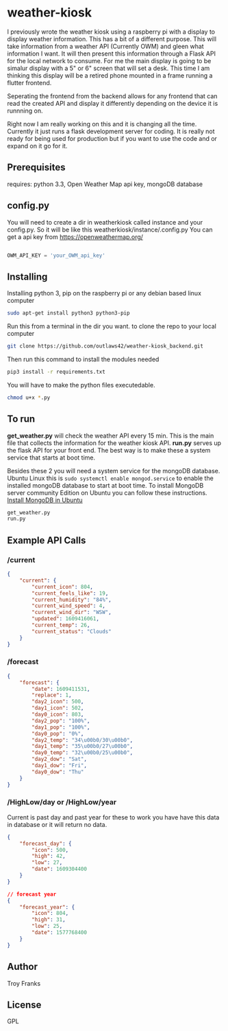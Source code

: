 # weather-kiosk

I previously wrote the weather kiosk using a raspberry pi with a display to display weather information.
This has a bit of a different purpose. This will take information from a weather API (Currently OWM) and gleen what information I want.
It will then present this information through a Flask API for the local network to consume. 
For me the main display is going to be simalur display  with a 5" or 6" screen that will set a desk. 
This time I am thinking this display will be a retired phone mounted in a frame running a flutter frontend.

Seperating the frontend from the backend allows for any frontend that can read the created API and display it differently depending on the device it is runnning on.

Right now I am really working on this and it is changing all the time. Currently it just runs a flask development server for coding. It is really not ready for being used for production but if you want to use the code and or expand on it go for it.

## Prerequisites

requires: python 3.3, Open Weather Map api key, mongoDB database

## config.py
You will need to create a dir in weatherkiosk called instance and your config.py.  So it will be like this weatherkiosk/instance/.config.py 
You can get a api key from https://openweathermap.org/ 

```python

OWM_API_KEY = 'your_OWM_api_key'

```

## Installing 

Installing python 3, pip on the raspberry pi or any debian based linux computer
```bash
sudo apt-get install python3 python3-pip 

```
Run this from a terminal in the dir you want. to clone the repo to your local computer

```bash
git clone https://github.com/outlaws42/weather-kiosk_backend.git


```
Then run this command to install the modules needed

```bash
pip3 install -r requirements.txt

```

You will have to make the python files executedable.

```bash
chmod u+x *.py

```

## To run
**get_weather.py** will check the weather API every 15 min. This is the main file that
collects the information for the weather kiosk API.
**run.py** serves up the flask API for your front end. The best way is to make these a system service that starts at boot time. 

Besides these 2 you will need a system service for the mongoDB database. Ubuntu Linux this is `sudo systemctl enable mongod.service` to enable the installed
mongoDB database to start at boot time.  To install MongoDB server community Edition on Ubuntu you can follow these instructions. [Install MongoDB in Ubuntu](https://docs.mongodb.com/manual/tutorial/install-mongodb-on-ubuntu/)   
```bash
get_weather.py
run.py

```

## Example API Calls

### /current
```json
{
    "current": {
        "current_icon": 804,
        "current_feels_like": 19,
        "current_humidity": "84%",
        "current_wind_speed": 4,
        "current_wind_dir": "WSW",
        "updated": 1609416061,
        "current_temp": 26,
        "current_status": "Clouds"
    }
}

```

### /forecast

```json
{
    "forecast": {
        "date": 1609411531,
        "replace": 1,
        "day2_icon": 500,
        "day1_icon": 502,
        "day0_icon": 803,
        "day2_pop": "100%",
        "day1_pop": "100%",
        "day0_pop": "0%",
        "day2_temp": "34\u00b0/30\u00b0",
        "day1_temp": "35\u00b0/27\u00b0",
        "day0_temp": "32\u00b0/25\u00b0",
        "day2_dow": "Sat",
        "day1_dow": "Fri",
        "day0_dow": "Thu"
    }
}

```
### /HighLow/day or /HighLow/year
Current is past day and past year for these to work you have have this data in 
database or it will return no data.

```json
{
    "forecast_day": {
        "icon": 500,
        "high": 42,
        "low": 27,
        "date": 1609304400
    }
}

// forecast year
{
    "forecast_year": {
        "icon": 804,
        "high": 31,
        "low": 25,
        "date": 1577768400
    }
}


```

## Author

Troy Franks

## License

GPL
 
